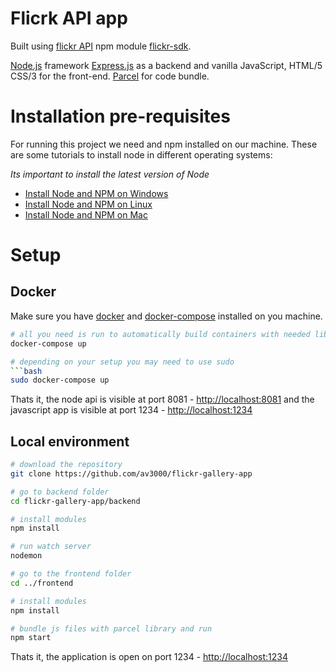 # Flicrk API app

Built using [flickr API](https://www.flickr.com/services/api/) npm module [flickr-sdk](https://www.npmjs.com/package/flickr-sdk).

[Node.js](https://nodejs.org/en/) framework [Express.js](https://expressjs.com/) as a backend and vanilla JavaScript, HTML/5 CSS/3 for the front-end. 
[Parcel](https://parceljs.org/) for code bundle.

# Installation pre-requisites

For running this project we need and npm installed on our machine. These are some tutorials to install node in different operating systems:

*Its important to install the latest version of Node*

- [Install Node and NPM on Windows](https://www.youtube.com/watch?v=8ODS6RM6x7g)
- [Install Node and NPM on Linux](https://www.youtube.com/watch?v=yUdHk-Dk_BY)
- [Install Node and NPM on Mac](https://www.youtube.com/watch?v=Imj8PgG3bZU)

# Setup

## Docker

Make sure you have [docker](https://docs.docker.com/install/) and [docker-compose](https://docs.docker.com/compose/install/) installed on you machine.

```bash
# all you need is run to automatically build containers with needed libraries/modules and settings
docker-compose up

# depending on your setup you may need to use sudo
```bash
sudo docker-compose up
```

Thats it, the node api is visible at port 8081 - [http://localhost:8081](http://localhost:8081)
and the javascript app is visible at port 1234 - [http://localhost:1234](http://localhost:1234)

## Local environment

```bash
# download the repository
git clone https://github.com/av3000/flickr-gallery-app

# go to backend folder
cd flickr-gallery-app/backend

# install modules
npm install

# run watch server
nodemon

# go to the frontend folder
cd ../frontend

# install modules
npm install

# bundle js files with parcel library and run
npm start
```

Thats it, the application is open on port 1234 - [http://localhost:1234](http://localhost:1234)

